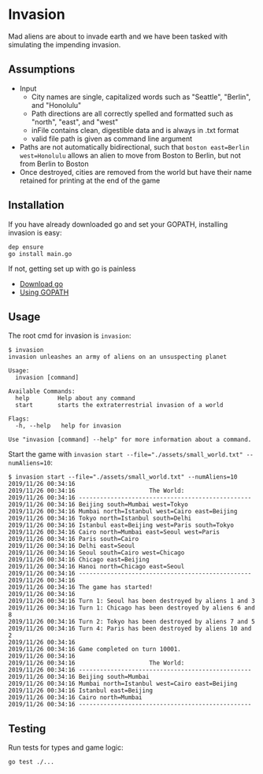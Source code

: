 # Invasion
Mad aliens are about to invade earth and we have been tasked with simulating the impending invasion.

## Assumptions
- Input
    - City names are single, capitalized words such as "Seattle", "Berlin", and "Honolulu"
    - Path directions are all correctly spelled and formatted such as "north", "east", and "west"
    - inFile contains clean, digestible data and is always in .txt format
    - valid file path is given as command line argument
- Paths are not automatically bidirectional, such that `boston east=Berlin west=Honolulu` allows an alien to move from Boston to Berlin, but not from Berlin to Boston
- Once destroyed, cities are removed from the world but have their name retained for printing at the end of the game

## Installation
If you have already downloaded go and set your GOPATH, installing invasion is easy:
```
dep ensure
go install main.go
```

If not, getting set up with go is painless
- [Download go](https://golang.org/dl/)
- [Using GOPATH](https://github.com/golang/go/wiki/GOPATH)

## Usage

The root cmd for invasion is `invasion`:
```
$ invasion
invasion unleashes an army of aliens on an unsuspecting planet

Usage:
  invasion [command]

Available Commands:
  help        Help about any command
  start       starts the extraterrestrial invasion of a world

Flags:
  -h, --help   help for invasion

Use "invasion [command] --help" for more information about a command.
```

Start the game with `invasion start --file="./assets/small_world.txt" --numAliens=10`:
```
$ invasion start --file="./assets/small_world.txt" --numAliens=10
2019/11/26 00:34:16 
2019/11/26 00:34:16                     The World:
2019/11/26 00:34:16 -------------------------------------------------
2019/11/26 00:34:16 Beijing south=Mumbai west=Tokyo 
2019/11/26 00:34:16 Mumbai north=Istanbul west=Cairo east=Beijing 
2019/11/26 00:34:16 Tokyo north=Istanbul south=Delhi 
2019/11/26 00:34:16 Istanbul east=Beijing west=Paris south=Tokyo 
2019/11/26 00:34:16 Cairo north=Mumbai east=Seoul west=Paris 
2019/11/26 00:34:16 Paris south=Cairo 
2019/11/26 00:34:16 Delhi east=Seoul 
2019/11/26 00:34:16 Seoul south=Cairo west=Chicago 
2019/11/26 00:34:16 Chicago east=Beijing 
2019/11/26 00:34:16 Hanoi north=Chicago east=Seoul 
2019/11/26 00:34:16 -------------------------------------------------
2019/11/26 00:34:16 
2019/11/26 00:34:16 The game has started!
2019/11/26 00:34:16 
2019/11/26 00:34:16 Turn 1: Seoul has been destroyed by aliens 1 and 3 
2019/11/26 00:34:16 Turn 1: Chicago has been destroyed by aliens 6 and 8 
2019/11/26 00:34:16 Turn 2: Tokyo has been destroyed by aliens 7 and 5 
2019/11/26 00:34:16 Turn 4: Paris has been destroyed by aliens 10 and 2 
2019/11/26 00:34:16 
2019/11/26 00:34:16 Game completed on turn 10001.
2019/11/26 00:34:16 
2019/11/26 00:34:16                     The World:
2019/11/26 00:34:16 -------------------------------------------------
2019/11/26 00:34:16 Beijing south=Mumbai 
2019/11/26 00:34:16 Mumbai north=Istanbul west=Cairo east=Beijing 
2019/11/26 00:34:16 Istanbul east=Beijing 
2019/11/26 00:34:16 Cairo north=Mumbai 
2019/11/26 00:34:16 -------------------------------------------------
```
## Testing
Run tests for types and game logic:
```
go test ./...
```